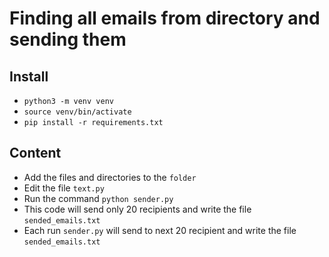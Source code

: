 # Finding all emails from directory and sending them

## Install
* `python3 -m venv venv`
* `source venv/bin/activate`
* `pip install -r requirements.txt`

## Content
* Add the files and directories to the `folder`
* Edit the file `text.py`
* Run the command `python sender.py`
* This code will send only 20 recipients and write the file `sended_emails.txt`
* Each run `sender.py` will send to next 20 recipient and write the file `sended_emails.txt`

